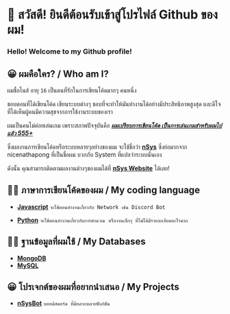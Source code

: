 # 👋 สวัสดี! ยินดีต้อนรับเข้าสู่โปรไฟล์ Github ของผม!

### Hello! Welcome to my Github profile!

## 😀 ผมคือใคร? / Who am I?

ผมชื่อไนส์ อายุ `16` เป็นคนที่รักในการเขียนโค้ดมากๆ คนหนึ่ง

ชอบตอนที่ได้เขียนโค้ด เขียนระบบต่างๆ ชอบที่จะทำให้มันทำงานได้อย่างมีประสิทธิภาพสูงสุด และดีใจที่ได้เห็นผู้คนมีความสุขจากการใช้งานระบบของเรา

ผมเป็นคนไม่ค่อยเล่นเกม เพราะสภาพปัจจุบันคือ <ins>***ผมเปรียบการเขียนโค้ด เป็นการเล่นเกมสำหรับผมไปแล้ว 555+***</ins>

ซึ่งผลงานการเขียนโค้ดหรือระบบหลายๆอย่างของผม จะใช้ชื่อว่า [**nSys**](https://www.nsys.site) ซึ่งย่อมากจาก nicenathapong ที่เป็นชื่อผม บวกกับ System ที่แปลว่าระบบนั่นเอง

ดังนั้น คุณสามารถติดตามผลงานต่างๆของผมได้ที่ [**nSys Website**](https://www.nsys.site) ได้เลย!

## 👨‍💻 ภาษาการเขียนโค้ดของผม / My coding language

- [**Javascript**](https://www.javascript.com/) `จะใช้ตอนทำงานเกี่ยวกับ Network เช่น Discord Bot`

- [**Python**](https://www.python.org/) `จะใช้ตอนทำงานเกี่ยวกับการคำนวณ หรืองานเล็กๆ ที่ไม่ได้มีรายละเอียดอะไรมาก`

## 👨‍💻 ฐานข้อมูลที่ผมใช้ / My Databases

- [**MongoDB**](https://www.mongodb.com/)
- [**MySQL**](https://www.mysql.com/)

## 😀 โปรเจกต์ของผมที่อยากนำเสนอ / My Projects

- [**nSysBot**](https://www.aquabot.online) `บอทดิสคอร์ด ที่มีหลากหลายฟังก์ชัน`
